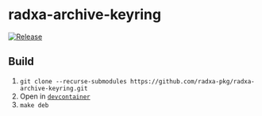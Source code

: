 # radxa-archive-keyring

[![Release](https://github.com/radxa-pkg/radxa-archive-keyring/actions/workflows/release.yaml/badge.svg)](https://github.com/radxa-pkg/radxa-archive-keyring/actions/workflows/release.yaml)

## Build

1. `git clone --recurse-submodules https://github.com/radxa-pkg/radxa-archive-keyring.git`
2. Open in [`devcontainer`](https://code.visualstudio.com/docs/devcontainers/containers)
3. `make deb`

